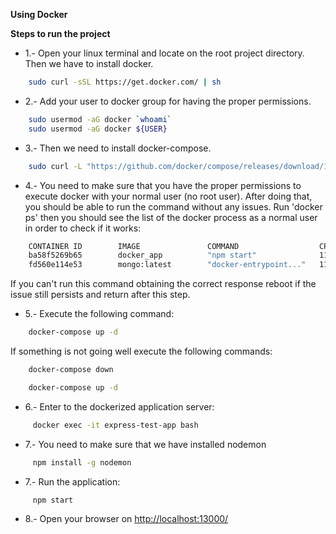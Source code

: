 **Using Docker**
 
**Steps to run the project**

- 1.- Open your linux terminal and locate on the root project directory. Then we have to install docker.

```sh
    sudo curl -sSL https://get.docker.com/ | sh
```

- 2.- Add your user to docker group for having the proper permissions.

```sh
    sudo usermod -aG docker `whoami`
    sudo usermod -aG docker ${USER}
```

- 3.- Then we need to install docker-compose.

```sh
    sudo curl -L "https://github.com/docker/compose/releases/download/1.11.2/docker-compose-$(uname -s)-$(uname -m)" -o /usr/local/bin/docker-compose
```

- 4.- You need to make sure that you have the proper permissions to execute docker with your normal user (no root user). After doing that, you should be able to run the command without any issues. Run 'docker ps' then you should see the list of the docker process as a normal user in order to check if it works:

```sh 
    CONTAINER ID        IMAGE               COMMAND                  CREATED             STATUS                          PORTS                                  NAMES
    ba58f5269b65        docker_app          "npm start"              11 minutes ago      Up 11 minutes                                                          express-test-app
    fd560e114e53        mongo:latest        "docker-entrypoint..."   11 minutes ago      Up 11 minutes                   0.0.0.0:27017-27018->27017-27018/tcp   mongodb-test-app
```

If you can't run this command obtaining the correct response reboot if the issue still persists and return after this step. 

- 5.- Execute the following command:

```sh
    docker-compose up -d
```

If something is not going well execute the following commands:

```sh
    docker-compose down
```

```sh
    docker-compose up -d
```

- 6.- Enter to the dockerized application server:

```sh
     docker exec -it express-test-app bash
```

- 7.- You need to make sure that we have installed nodemon

```sh
     npm install -g nodemon
```

- 7.- Run the application:

```sh
     npm start
```

- 8.- Open your browser on [http://localhost:13000/](http://localhost:13000/)